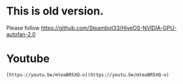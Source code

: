 # This is old version.
Please follow https://github.com/Steambot33/HiveOS-NVIDIA-GPU-autofan-2.0

# Youtube
    [https://youtu.be/mteaBR5XQ-o](https://youtu.be/mteaBR5XQ-o)
    
